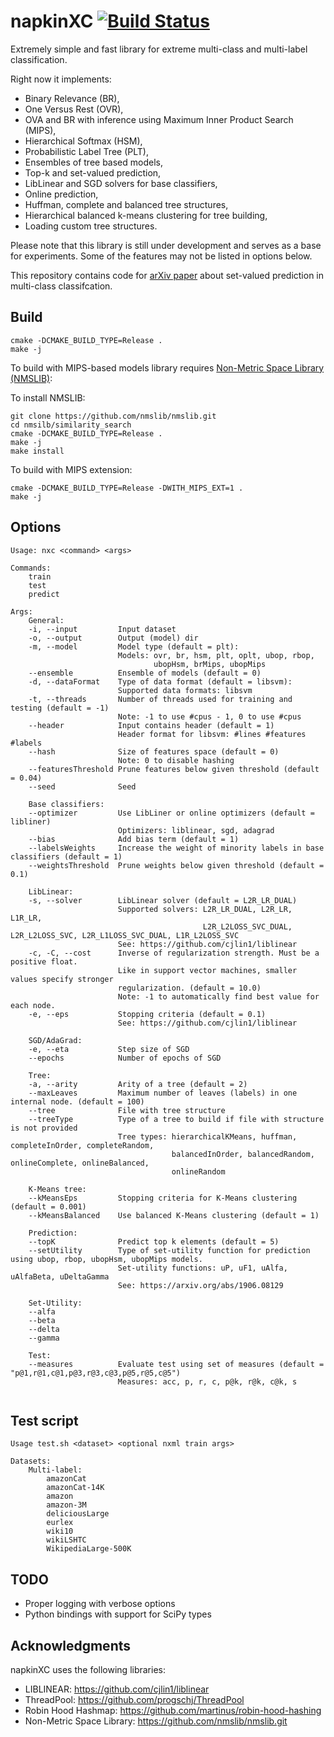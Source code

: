 # napkinXC [![Build Status](https://travis-ci.org/mwydmuch/napkinXC.svg?branch=master)](https://travis-ci.org/mwydmuch/napkinXC)

Extremely simple and fast library for extreme multi-class and multi-label classification.

Right now it implements:
- Binary Relevance (BR),
- One Versus Rest (OVR),
- OVA and BR with inference using Maximum Inner Product Search (MIPS),
- Hierarchical Softmax (HSM),
- Probabilistic Label Tree (PLT),
- Ensembles of tree based models,
- Top-k and set-valued prediction,
- LibLinear and SGD solvers for base classifiers,
- Online prediction,
- Huffman, complete and balanced tree structures,
- Hierarchical balanced k-means clustering for tree building,
- Loading custom tree structures.

Please note that this library is still under development and serves as a base for experiments.
Some of the features may not be listed in options below.

This repository contains code for [arXiv paper](https://arxiv.org/abs/1906.08129) about set-valued prediction in multi-class classifcation.

## Build
```
cmake -DCMAKE_BUILD_TYPE=Release .
make -j
```

To build with MIPS-based models library requires [Non-Metric Space Library (NMSLIB)](https://github.com/nmslib/nmslib.git):

To install NMSLIB:
```
git clone https://github.com/nmslib/nmslib.git
cd nmsilb/similarity_search
cmake -DCMAKE_BUILD_TYPE=Release .
make -j
make install
```

To build with MIPS extension:
```
cmake -DCMAKE_BUILD_TYPE=Release -DWITH_MIPS_EXT=1 .
make -j
```

## Options

```
Usage: nxc <command> <args>

Commands:
    train
    test
    predict

Args:
    General:
    -i, --input         Input dataset
    -o, --output        Output (model) dir
    -m, --model         Model type (default = plt):
                        Models: ovr, br, hsm, plt, oplt, ubop, rbop, 
                                ubopHsm, brMips, ubopMips
    --ensemble          Ensemble of models (default = 0)
    -d, --dataFormat    Type of data format (default = libsvm):
                        Supported data formats: libsvm
    -t, --threads       Number of threads used for training and testing (default = -1)
                        Note: -1 to use #cpus - 1, 0 to use #cpus
    --header            Input contains header (default = 1)
                        Header format for libsvm: #lines #features #labels
    --hash              Size of features space (default = 0)
                        Note: 0 to disable hashing
    --featuresThreshold Prune features below given threshold (default = 0.04)             
    --seed              Seed

    Base classifiers:
    --optimizer         Use LibLiner or online optimizers (default = libliner)
                        Optimizers: liblinear, sgd, adagrad
    --bias              Add bias term (default = 1)
    --labelsWeights     Increase the weight of minority labels in base classifiers (default = 1)
    --weightsThreshold  Prune weights below given threshold (default = 0.1)

    LibLinear:
    -s, --solver        LibLinear solver (default = L2R_LR_DUAL)
                        Supported solvers: L2R_LR_DUAL, L2R_LR, L1R_LR,
                                           L2R_L2LOSS_SVC_DUAL, L2R_L2LOSS_SVC, L2R_L1LOSS_SVC_DUAL, L1R_L2LOSS_SVC
                        See: https://github.com/cjlin1/liblinear
    -c, -C, --cost      Inverse of regularization strength. Must be a positive float.
                        Like in support vector machines, smaller values specify stronger
                        regularization. (default = 10.0)
                        Note: -1 to automatically find best value for each node.
    -e, --eps           Stopping criteria (default = 0.1)
                        See: https://github.com/cjlin1/liblinear

    SGD/AdaGrad:
    -e, --eta           Step size of SGD
    --epochs            Number of epochs of SGD

    Tree:
    -a, --arity         Arity of a tree (default = 2)
    --maxLeaves         Maximum number of leaves (labels) in one internal node. (default = 100)
    --tree              File with tree structure
    --treeType          Type of a tree to build if file with structure is not provided
                        Tree types: hierarchicalKMeans, huffman, completeInOrder, completeRandom,
                                    balancedInOrder, balancedRandom, onlineComplete, onlineBalanced,
                                    onlineRandom
                                    
    K-Means tree:
    --kMeansEps         Stopping criteria for K-Means clustering (default = 0.001)
    --kMeansBalanced    Use balanced K-Means clustering (default = 1)
    
    Prediction:
    --topK              Predict top k elements (default = 5)
    --setUtility        Type of set-utility function for prediction using ubop, rbop, ubopHsm, ubopMips models.
                        Set-utility functions: uP, uF1, uAlfa, uAlfaBeta, uDeltaGamma
                        See: https://arxiv.org/abs/1906.08129
                        
    Set-Utility:
    --alfa
    --beta
    --delta
    --gamma
    
    Test:
    --measures          Evaluate test using set of measures (default = "p@1,r@1,c@1,p@3,r@3,c@3,p@5,r@5,c@5")
                        Measures: acc, p, r, c, p@k, r@k, c@k, s
                        
```

## Test script
```
Usage test.sh <dataset> <optional nxml train args>

Datasets:
    Multi-label:
        amazonCat
        amazonCat-14K
        amazon
        amazon-3M
        deliciousLarge
        eurlex
        wiki10
        wikiLSHTC
        WikipediaLarge-500K
```

## TODO
- Proper logging with verbose options
- Python bindings with support for SciPy types

## Acknowledgments
napkinXC uses the following libraries:

- LIBLINEAR: https://github.com/cjlin1/liblinear
- ThreadPool: https://github.com/progschj/ThreadPool
- Robin Hood Hashmap: https://github.com/martinus/robin-hood-hashing
- Non-Metric Space Library: https://github.com/nmslib/nmslib.git

